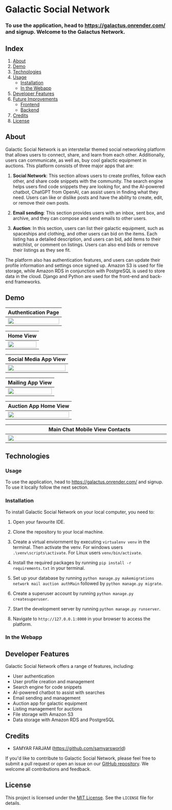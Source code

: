# Galactic Social Network
### To use the application, head to https://galactus.onrender.com/ and signup. Welcome to the Galactus Network.
## Index
1. [About](#about)
2. [Demo](#demo)
3. [Technologies](#tech)
4. [Usage](#usage)
    * [Installation](#installation)
    * [In the Webapp](#webapp)
5. [Developer Features](#dev)
6. [Future Improvements](#future)
    * [Frontend](#front)
    * [Backend](#back)
7. [Credits](#credits) 
8. [License](#license)
 

<a name="about"></a>
## About
Galactic Social Network is an interstellar themed social networking platform that allows users to connect, share, and learn from each other. Additionally, users can communicate, as well as, buy cool galactic equipment in auctions. This platform consists of three major apps that are:

1. **Social Network**: This section allows users to create profiles, follow each other, and share code snippets with the community. The search engine helps users find code snippets they are looking for, and the AI-powered chatbot, ChatGPT from OpenAI, can assist users in finding what they need. Users can like or dislike posts and have the ability to create, edit, or remove their own posts.

2. **Email sending**: This section provides users with an inbox, sent box, and archive, and they can compose and send emails to other users.

3. **Auction**: In this section, users can list their galactic equipment, such as spaceships and clothing, and other users can bid on the items. Each listing has a detailed description, and users can bid, add items to their watchlist, or comment on listings. Users can also end bids or remove their listings as they see fit.

The platform also has authentication features, and users can update their profile information and settings once signed up. Amazon S3 is used for file storage, while Amazon RDS in conjunction with PostgreSQL is used to store data in the cloud. Django and Python are used for the front-end and back-end frameworks.

<a name="demo"></a>
## Demo
| Authentication Page  |
|:----------------------|
|<img src="https://drive.google.com/uc?export=view&id=1mNkU_kPftiDHwoH6WJqsulc4mz7NWUBu" width="100%" height="100%"/> |

| Home View |
|:----------------------|
<img src="https://drive.google.com/uc?export=view&id=1dmkGKMCtF6_sYlMLVYuTtgzITPmeqcrG" width="100%" height="100%"/> |


| Social Media App View |
|:----------------------|
<img src="https://drive.google.com/uc?export=view&id=1c9bgW5ht8ySEVeiWLdAarw6AT8m5TiLz" width="100%" height="100%"/> |


| Mailing App View |
|:----------------------|
<img src="https://drive.google.com/uc?export=view&id=1H6kDwJ8r7ORiyBNytJ0Ng4DiX-GQhds0" width="100%" height="100%"/> |

| Auction App Home View |
|:----------------------|
<img src="https://drive.google.com/uc?export=view&id=1uhXgn3gliAxAx1tiu0J-IN6AsidBB83v" width="100%" height="100%"/> |


| Main Chat Mobile View Contacts  | &nbsp;&nbsp;&nbsp; |  Main Chat Mobile View Chat  |
|:--------:|:-------------:|:--------:|
|<img src="https://drive.google.com/uc?export=view&id=1X1ANmepXFyc9hFlXqCppKMVN4Uo3nc53" style="margin-right: 10px" width="500" height="100%"/> | &nbsp;&nbsp;&nbsp; | <img src="https://drive.google.com/uc?export=view&id=1AnUtIUpzITkHFKChzmSXZJLyWf0bq6xH" width="500" height="100%"/> |


<a name="tech"></a>
## Technologies



<a name="usage"></a>
### Usage

To use the application, head to https://galactus.onrender.com/ and signup. To use it locally follow the next section.

<a name="installation"></a>
### Installation

To install Galactic Social Network on your local computer, you need to:

1. Open your favourite IDE.

2. Clone the repository to your local machine.

3. Create a virtual enviornment by executing `virtualenv venv` in the terminal. Then activate the venv. For windows users `.\venv\scripts\activate`. For Linux users `venv/bin/activate`.

4. Install the required packages by running `pip install -r requirements.txt` in your terminal.

5. Set up your database by running `python manage.py makemigrations network mail auction authMain` followed by `python manage.py migrate`.

6. Create a superuser account by running `python manage.py createsuperuser`.

7. Start the development server by running `python manage.py runserver`.

8. Navigate to `http://127.0.0.1:8000` in your browser to access the platform.


### In the Webapp
<a name="webapp"></a>



<a name="dev"></a>
## Developer Features

Galactic Social Network offers a range of features, including:

- User authentication
- User profile creation and management
- Search engine for code snippets
- AI-powered chatbot to assist with searches
- Email sending and management
- Auction app for galactic equipment
- Listing management for auctions
- File storage with Amazon S3
- Data storage with Amazon RDS and PostgreSQL

<a name="credits"></a>
## Credits

- SAMYAR FARJAM (https://github.com/samyarsworld)

If you'd like to contribute to Galactic Social Network, please feel free to submit a pull request or open an issue on our [GitHub repository](https://github.com/samyarsworld/social-network). We welcome all contributions and feedback.

<a name="license"></a>
## License

This project is licensed under the [MIT License](https://opensource.org/licenses/MIT). See the `LICENSE` file for details.
